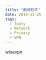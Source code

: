 ```yaml
---
title: "翻墙软件"
date: 2019-11-25
tags:
  - Tools
  - Network
  - Privacy
  - VPN
---
```


wisevpn